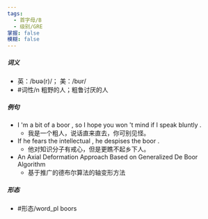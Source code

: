 ```yaml
---
tags:
  - 首字母/B
  - 级别/GRE
掌握: false
模糊: false
---
```

##### 词义
- 英：/bʊə(r)/； 美：/bʊr/
- #词性/n  粗野的人；粗鲁讨厌的人
##### 例句
- I 'm a bit of a boor , so I hope you won 't mind if I speak bluntly .
	- 我是一个粗人，说话直来直去，你可别见怪。
- If he fears the intellectual , he despises the boor .
	- 他对知识分子有戒心，但是更瞧不起乡下人。
- An Axial Deformation Approach Based on Generalized De Boor Algorithm
	- 基于推广的德布尔算法的轴变形方法
##### 形态
- #形态/word_pl boors
